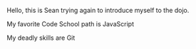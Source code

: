 Hello, this is Sean trying again to introduce myself to the dojo.

My favorite Code School path is JavaScript

My deadly skills are Git
